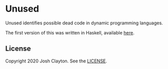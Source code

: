 # Unused

Unused identifies possible dead code in dynamic programming languages.

The first version of this was written in Haskell, available [here].

[here]: https://github.com/joshuaclayton/unused

## License

Copyright 2020 Josh Clayton. See the [LICENSE](LICENSE).
